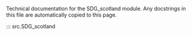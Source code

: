 Technical documentation for the SDG_scotland module. Any docstrings in this file are automatically copied to this page.

::: src.SDG_scotland
